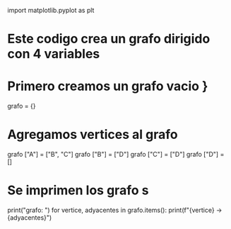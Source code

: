import matplotlib.pyplot as plt
# Este codigo crea un grafo dirigido con 4 variables 
# Primero creamos un grafo vacio }
grafo = {}

# Agregamos vertices al grafo 

grafo ["A"] = ["B", "C"]
grafo ["B"] = ["D"]
grafo ["C"] = ["D"]
grafo ["D"] = []

# Se imprimen los grafo s

print("grafo: ")
for vertice, adyacentes in grafo.items():
    print(f"{vertice} -> {adyacentes}")